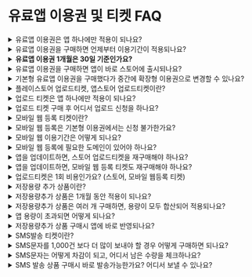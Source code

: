 # 유료앱 이용권 및 티켓 FAQ

<details>

<summary>유료앱 이용권은 앱 하나에만 적용이 되나요?</summary>

네 이용권 및 모든 유료 상품은 앱 하나당 적용이 됩니다.

예를 들어 3개의 앱을 스토어에 출시하고자 한다면, 앱 별로 이용권을 각각 구매해주셔야 합니다.

</details>

<details>

<summary>유료앱 이용권을 구매하면 언제부터 이용기간이 적용되나요?</summary>

유료앱 이용권은 구매 즉시 이용일수가 카운팅 됩니다.

예를 들어 3월 4일에 결제를 했다면 4일부터 이용기간이 시작됩니다.&#x20;

따라서 최종 앱 제작 후 결제해서 사용해주시기 바랍니다.

</details>

<details>

<summary><strong>유료앱 이용권 1개월은 30일 기준인가요?</strong></summary>

1개월 이용권 30일 기준입니다.

6개월은 180일 이용, 12개월은 360일 이용기간으로 적용됩니다.

</details>

<details>

<summary>유료앱 이용권을 구매하면 앱이 바로 스토어에 출시되나요?</summary>

이용권을 구매했다고 바로 스토어에 출시되는 것은 아닙니다.

이용권은 앱을 유료버전으로 전환하는 것이며, 출시를 원하는 스토어에 앱을 등록해야 출시됩니다.

플레이스토어 업로드티켓, 앱스토어 업로드티켓을 구매한 뒤 업로드 신청을 주시면 스토어 출시를 진행해드립니다.

</details>

<details>

<summary>기본형 유료앱 이용권을 구매했다가 중간에 확장형 이용권으로 변경할 수 있나요?</summary>

네 변경은 가능하오나, 현재 사용중인 이용기간이 종료되어야 다른 상품으로 변경이 됩니다.

이용기간 중에는 변경이 안되고, 기간이 종료된 후에 다른 이용권 상품으로 적용이 됩니다.

기본형 이용권 외에 다른 상품 역시 사용중인 이용권의 이용기간이 종료된 후 변경 가능합니다.&#x20;

</details>

<details>

<summary>플레이스토어 업로드티켓, 앱스토어 업로드티켓이란?</summary>

스윙투앱에서 만든 **앱을 플레이스토어와 앱스토어에 등록해드리는 대행비입니다.**

직접 출시하기 어려울 경우 해당 티켓을 구매하여 업로드 신청을 해주시면, 당사에서 대행해서 출시 해드립니다.

</details>

<details>

<summary>업로드 티켓은 앱 하나에만 적용이 되나요?</summary>

업로드티켓은 1회 비용이며, 앱 하나에 적용이 됩니다.

여러 앱을 올려야 할 경우 해당 앱마다 업로드 티켓을 구매해야 합니다.

</details>

<details>

<summary>업로드 티켓 구매 후 어디서 업로드 신청을 하나요?</summary>

[\*앱운영→버전관리→앱제작이력](http://www.swing2app.co.kr/view/app\_work\_history) 메뉴로 이동한 뒤​ \[플레이스토어 업로드 신청], \[앱스토어 업로드 신청] 버튼을 선택해주세요.​

신청서에 내용을 기재한 뒤 업로드 신청을 완료합니다. ​

신청 건이 접수되어야 업로드 작업을 해드릴 수 있기 때문에 결제 후 업로드 신청을 해주시기 바랍니다. ​

</details>

<details>

<summary>모바일 웹 등록 티켓이란?</summary>

스윙투앱에서 만든 앱을 모바일 웹사이트로 만들어서 등록해드리는 서비스입니다.

별도 도메인을 구매하고, 모바일 웹등록 티켓을 구매하여 모바일 웹 등록 요청을 해주시면 만든 어플을 해당 웹으로 그대로 연동해드립니다.

</details>

<details>

<summary>모바일 웹 등록은 기본형 이용권에서는 신청 불가한가요?</summary>

모바일 웹등록 신청은 확장형, 프리미엄 이용권 구매시에만 신청가능합니다.

기본형 이용권에는 모바일웹 등록 신청이 적용되지 않으니 이용에 참고해주시기 바랍니다.

</details>

<details>

<summary>모바일 웹 이용기간은 어떻게 되나요?</summary>

모바일웹 이용기간은 유료앱 이용기간과 동일합니다.

앱을 그대로 웹으로 연동한 것이기 때문에, 앱 유료이용기간이 끝나면 모바일웹도 동일하게 이용기간이 끝납니다.

\*유료앱 이용기간이 1개월이면 모바일웹도 1개월동안 이용가능하며, 유료앱 이용권 재결제시 모바일웹도 자동으로 연장됩니다.

</details>

<details>

<summary>모바일 웹 등록에 필요한 도메인이 있어야 하나요?</summary>

네 모바일웹 등록 티켓 구매 전 도메인을 먼저 구매해주셔야 합니다.

해당 앱을 연동할 수 있는 도메인을 별도 구매해주세요.​ \*카페24, 고도몰 등의 호스팅 업체

도메인이 있어야 모바일 웹사이트로 연결을 할 수 있기 때문에 도메인을 먼저 구매한 뒤, 확장형 이상의 이용권과 모바일웹 등록 티켓을 구매하시면 됩니다.

</details>

<details>

<summary>앱을 업데이트하면, 스토어 업로드티켓을 재구매해야 하나요?</summary>

네 앱을 업데이트하실 경우 출시가 된 스토어에도 앱을 업데이트해야 하기 때문에 업로드 티켓 구매 후 업로드 재신청 주셔야 합니다.

앱 업데이트 외에도 스토어에 출시된 앱 설명, 스크린샷 이미지 등을 수정하는 등의 내용도 업로드 티켓을 구매하여 재신청을 해주셔야 합니다.

\*플레이스토어는 사용자가 직접 하실 경우 업로드티켓 구매하지 않아도 됩니다.

\*앱스토어는 업로드 및 업데이트 대행만 가능하기 때문에 구매해야 합니다. \*업데이트도 심사 시간이 있으며, 앱 등록 심사 시간과 동일하게 소요됩니다.

</details>

<details>

<summary>앱을 업데이트하면, 모바일 웹 등록 티켓도 재구매해야 하나요?</summary>

네, 모바일 웹등록 티켓을 구매해서 업로드 신청주셔야 합니다.

변경된 내용으로 모바일 웹도 업데이트 해드립니다.

</details>

<details>

<summary>업로드티켓은 1회 비용인가요? (스토어, 모바일 웹등록 티켓)</summary>

네 업로드티켓은 1회 비용입니다.

(플레이스토어, 앱스토어, 모바일 웹 등록 티켓 모두 포함)

앱 출시 후에, 업데이트가 필요할 경우 업로드 티켓을 재구매해서 업로드 신청을 다시 해주셔야 합니다.

\*플레이스토어는 직접 업데이트 가능할 경우 업로드티켓을 구매할 필요 없이 직접 해주시면 됩니다.

</details>

<details>

<summary>저장용량 추가 상품이란?</summary>

앱 저장용량이 필요할 경우 용량만 추가할 수 있는 단품 상품입니다.&#x20;

월 단위로 이용하는 상품으로 1개월 단위로 적용됩니다.&#x20;

용량은 2GB 에서 \~ 100GB 까지 필요한 용량을 선택해서 구매할 수 있습니다.&#x20;

</details>

<details>

<summary>저장용량추가 상품은 1개월 동안 적용이 되나요?</summary>

네 구매하신 용량은 1개월동안 이용할 수 있습니다.

1개월 이후에 또 용량이 필요하다면 필요한 용량만큼 재구매해서 사용해주셔야 합니다.

</details>

<details>

<summary>저장용량추가 상품은 여러 개 구매하면, 용량이 모두 합산되어 적용되나요?</summary>

용량 추가 상품은 용량이 합산되어 들어가지 않습니다.

예를 들어) 2GB 저장용량 상품을 3개 구입하였을 때 1개월 동안 2GB 용량 추가, 다음달에 또 2GB 추가 식으로 1개월씩 기간이 나눠서 들어갑니다.

용량이 합산되어 6GB가 추가 되는 것이 아니며 1개월 씩 적용됩니다.

따라서 큰 용량이 필요할 경우 5GB, 10GB 용량추가 상품을 구매해주세요.

</details>

<details>

<summary>앱 용량이 초과되면 어떻게 되나요?</summary>

앱에 제공되는 용량이 초과되면, 남은 앱 이용 일수와는 상관없이 앱 이용이 정지되오니 앱 용량을 항상 확인해주시기 바랍니다.

\*용량이 초과되면 메일로 알려드립니다.

\*추가 용량 상품을 구매하여 용량을 확보하거나, 리소스관리 페이지에서 용량이 큰 게시물을 삭제하여 용량을 관리할 수 있습니다.

</details>

<details>

<summary>저장용량추가 상품 구매시 앱에 바로 반영되나요?</summary>

네 자동으로 앱에 반영되어 구매하신 만큼의 용량이 추가됩니다.

이용기간이 있는 상품이라 필요한 시기에 맞춰서 결제해주세요.

</details>

<details>

<summary>SMS발송 티켓이란?</summary>

앱 사용자에게 SMS 문자메시지를 발송할 수 있는 상품입니다.

1,000건 발송에 20,000원입니다.

</details>

<details>

<summary>SMS문자를 1,000건 보다 더 많이 보내야 할 경우 어떻게 구매하면 되나요?</summary>

결제시 구매수량을 체크하여 발송건수를 더 많이 구매할 수 있습니다.

예) 구매수량 2개 체크시, 2,000건으로 구매되며 비용은 40,000원으로 계산됩니다.

</details>

<details>

<summary>SMS문자는 어떻게 차감이 되고, 어디서 남은 수량을 체크하나요?</summary>

SMS인증 발송을 할 때마다 차감이 되며, 문자 메시지 역시 보내는 메시지 개수에 따라 차감이 됩니다.

SMS 발송수량은 [스윙 앱운영페이지→ 결제→ 결제 상품 이용현황](http://www.swing2app.co.kr/view/payment\_use\_stat\_view) 페이지에서 남은 잔여 수량을 확인할 수 있습니다.

</details>

<details>

<summary>SMS 발송 상품 구매시 바로 발송가능한가요? 어디서 보낼 수 있나요?</summary>

\[SMS메시지 발송] 상품 구매시 자동으로 관리자페이지에 반영되며, 바로 앱 회원에게 문자를 보낼 수 있습니다.

문자메시지는 [앱운영→ 푸시&회원→ 푸시발송하기→ SMS 발송](http://www.swing2app.co.kr/view/push)에서 보낼 수 있습니다.&#x20;

</details>


